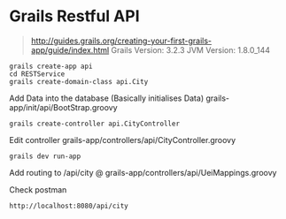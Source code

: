 # Grails Restful API
>http://guides.grails.org/creating-your-first-grails-app/guide/index.html
Grails Version: 3.2.3
JVM Version: 1.8.0_144

```
grails create-app api
cd RESTService
grails create-domain-class api.City
```

Add Data into the database (Basically initialises Data) grails-app/init/api/BootStrap.groovy

```
grails create-controller api.CityController
```

Edit controller grails-app/controllers/api/CityController.groovy

```
grails dev run-app
```

Add routing to /api/city @ grails-app/controllers/api/UeiMappings.groovy

Check postman

```
http://localhost:8080/api/city
```
